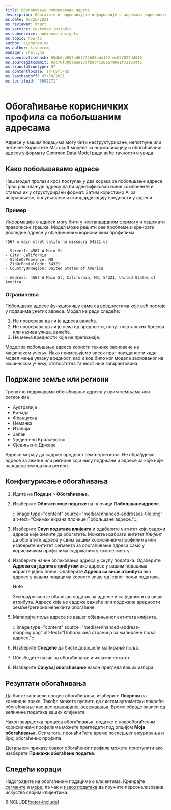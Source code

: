 ```yaml
---
title: Обогаћивање побољшавања адресе
description: Обогатите и нормализујте информације о адресама корисничких профила помоћу Microsoft модела.
ms.date: 07/25/2021
ms.reviewer: mhart
ms.service: customer-insights
ms.subservice: audience-insights
ms.topic: how-to
author: kishorem-ms
ms.author: kishorem
manager: shellyha
ms.openlocfilehash: 65db6ce05f4d6f7f7b08ada172fec057027dd310
ms.sourcegitcommit: 8cc70f30baaae13dfb9c4c201a79691f311634f5
ms.translationtype: HT
ms.contentlocale: sr-Cyrl-RS
ms.lasthandoff: 07/30/2021
ms.locfileid: "6692271"
---
```

# <a name="enrichment-of-customer-profiles-with-enhanced-addresses"></a>Обогаћивање корисничких профила са побољшаним адресама

Адресе у вашим подацима могу бити неструктуриране, непотпуне или нетачне. Користите Microsoft моделе за нормализацију и обогаћивање адреса у [формату Common Data Model](/common-data-model/schema/core/applicationcommon/address) ради веће тачности и увида.

## <a name="how-we-enhance-addresses"></a>Како побољшавамо адресе

Наш модел пролази кроз поступак у два корака за побољшање адресе. Прво рашчлањује адресу да би идентификовао њене компоненте и ставља их у структурирани формат. Затим користимо AI за исправљање, попуњавање и стандардизацију вредности у адреси.

### <a name="example"></a>Пример

Информације о адреси могу бити у нестандардном формату и садржати правописне грешке. Модел може решити ове проблеме и креирати доследне адресе у обједињеним корисничким профилима.

```Input
4567 w main stret californa missouri 54321 us
```

```Output
- Street1: 4567 W Main St
- City: California
- StateOrProvince: MO
- ZipOrPostalCode: 54321
- CountryOrRegion: United States of America

- Address: 4567 W Main St, California, MO, 54321, United States of America
```

### <a name="limitations"></a>Ограничења

Побољшане адресе функционишу само са вредностима које већ постоје у подацима унетих адреса. Модел не ради следеће: 

1. Не проверава да ли је адреса важећа.
2. Не проверава да ли је нека од вредности, попут поштанских бројева или назива улица, важећа.
3. Не мења вредности које не препознаје.

Модел за побољшање адреса користи технике засноване на машинском учењу. Иако примењујемо висок праг поузданости када модел мења улазну вредност, као и код било ког модела заснованог на машинском учењу, стопостотна тачност није загарантована.

## <a name="supported-countries-or-regions"></a>Подржане земље или региони

Тренутно подржавамо обогаћивање адреса у овим земљама или регионима: 

- Аустралија
- Канада
- Француска
- Немачка
- Италија
- Јапан
- Уједињено Краљевство
- Сједињене Државе

Адресе морају да садрже вредност земље/региона. Не обрађујемо адресе за земље или регионе који нису подржани и адресе за које није наведена земља или регион.

## <a name="configure-the-enrichment"></a>Конфигурисање обогаћивања

1. Идите на **Подаци** > **Обогаћивање**.

1. Изаберите **Обогати моје податке** на плочици **Побољшане адресе**.

   :::image type="content" source="media/enhanced-addresses-tile.png" alt-text="Снимак екрана плочице Побољшане адресе.":::

1. Изаберите **Скуп података клијента** и одаберите ентитет који садржи адресе које желите да обогатите. Можете изабрати ентитет *Клијент* да обогатите адресе у свим вашим корисничким профилима или изаберите ентитет сегмента за обогаћивање адреса само у корисничким профилима садржаним у том сегменту.

1. Изаберите начин обликовања адреса у скупу података. Одаберите **Адреса са једним атрибутом** ако адресе у вашим подацима користе једно поље. Одаберите **Адреса са више атрибута** ако адресе у вашим подацима користе више од једног поља података.

   > [!NOTE]
   > Земља/регион је обавезан податак за адресе и са једним и са више атрибута. Адресе које не садрже важеће или подржане вредности земље/региона неће бити обогаћене.

1.  Мапирајте поља адресе из вашег обједињеног ентитета клијента.

    :::image type="content" source="media/enhanced-address-mapping.png" alt-text="Побољшана страница за мапирање поља адресе.":::

1. Изаберите **Следеће** да бисте довршили мапирање поља.

1. Обезбедите назив за обогаћивање и излазни ентитет.

1. Изаберите **Сачувај обогаћивање** након прегледа ваших избора.

## <a name="enrichment-results"></a>Резултати обогаћивања

Да бисте започели процес обогаћивања, изаберите **Покрени** са командне траке. Такође можете пустити да систем аутоматски покреће обогаћивање као део [планираног освежавања](system.md#schedule-tab). Време обраде зависи од величине података ваших клијената.

Након завршетка процеса обогаћивања, податке о новообогаћеним корисничким профилима можете прегледати под опцијом **Моја обогаћивања**. Осим тога, пронаћи ћете време последњег ажурирања и број обогаћених профила.

Детаљном приказу сваког обогаћеног профила можете приступити ако изаберете **Прикажи обогаћене податке**.

## <a name="next-steps"></a>Следећи кораци

Надоградите на обогаћеним подацима о клијентима. Креирајте [сегменте](segments.md) и [мере](measures.md), па чак и [извоз података](export-destinations.md) да пружите персонализована искуства својим клијентима.

[!INCLUDE[footer-include](../includes/footer-banner.md)]
